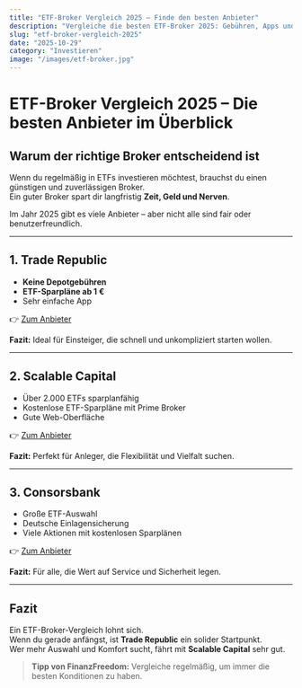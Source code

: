 ```yaml
---
title: "ETF-Broker Vergleich 2025 – Finde den besten Anbieter"
description: "Vergleiche die besten ETF-Broker 2025: Gebühren, Apps und Konditionen für deinen ETF-Sparplan."
slug: "etf-broker-vergleich-2025"
date: "2025-10-29"
category: "Investieren"
image: "/images/etf-broker.jpg"
---
```


# ETF-Broker Vergleich 2025 – Die besten Anbieter im Überblick

## Warum der richtige Broker entscheidend ist
Wenn du regelmäßig in ETFs investieren möchtest, brauchst du einen günstigen und zuverlässigen Broker.  
Ein guter Broker spart dir langfristig **Zeit, Geld und Nerven**.  

Im Jahr 2025 gibt es viele Anbieter – aber nicht alle sind fair oder benutzerfreundlich.

---

## 1. Trade Republic
- **Keine Depotgebühren**
- **ETF-Sparpläne ab 1 €**
- Sehr einfache App

👉 [Zum Anbieter](https://www.traderepublic.com)

**Fazit:** Ideal für Einsteiger, die schnell und unkompliziert starten wollen.

---

## 2. Scalable Capital
- Über 2.000 ETFs sparplanfähig  
- Kostenlose ETF-Sparpläne mit Prime Broker  
- Gute Web-Oberfläche

👉 [Zum Anbieter](https://de.scalable.capital)

**Fazit:** Perfekt für Anleger, die Flexibilität und Vielfalt suchen.

---

## 3. Consorsbank
- Große ETF-Auswahl  
- Deutsche Einlagensicherung  
- Viele Aktionen mit kostenlosen Sparplänen  

👉 [Zum Anbieter](https://www.consorsbank.de)

**Fazit:** Für alle, die Wert auf Service und Sicherheit legen.

---

## Fazit
Ein ETF-Broker-Vergleich lohnt sich.  
Wenn du gerade anfängst, ist **Trade Republic** ein solider Startpunkt.  
Wer mehr Auswahl und Komfort sucht, fährt mit **Scalable Capital** sehr gut.  

> **Tipp von FinanzFreedom:** Vergleiche regelmäßig, um immer die besten Konditionen zu haben.
